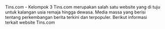 Tins.com - Kelompok 3
Tins.com merupakan salah satu website yang di tuju untuk kalangan usia remaja hingga dewasa. Media massa yang berisi tentang perkembangan berita terkini dan terpopuler. Berikut informasi terkait website Tins.com 
